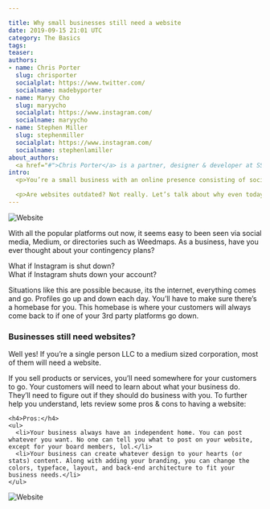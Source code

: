 ```yaml
---

title: Why small businesses still need a website
date: 2019-09-15 21:01 UTC
category: The Basics
tags:
teaser:
authors:
- name: Chris Porter
  slug: chrisporter
  socialplat: https://www.twitter.com/
  socialname: madebyporter
- name: Maryy Cho
  slug: maryycho
  socialplat: https://www.instagram.com/
  socialname: maryycho
- name: Stephen Miller
  slug: stephenmiller
  socialplat: https://www.instagram.com/
  socialname: stephenlamiller
about_authors: 
  <a href="#">Chris Porter</a> is a partner, designer & developer at SSFN & Forces Unite; <a href="#">Maryy Cho</a> is a designer and part of the collective, Forces Unite; <a href="#">Stephen Miller</a> is a partner, designer & photographer at SSFN, District Photography & Locale Workspace.
intro: 
  <p>You’re a small business with an online presence consisting of social media, online publishing and directory platforms. That should cover your basis, right?</p>

  <p>Are websites outdated? Not really. Let’s talk about why even today, you’ll need your own independent website.</p>
---
```


<img src="https://images.unsplash.com/photo-1481487196290-c152efe083f5?ixlib=rb-1.2.1&ixid=eyJhcHBfaWQiOjEyMDd9&auto=format&fit=crop&w=2860&q=80" alt="Website" />

<div class="row">
  <div class="col-md-8">
    <p>
      With all the popular platforms out now, it seems easy to been seen via social media, Medium, or directories such as Weedmaps. As a business, have you ever thought about your contingency plans?
    </p>
    <p>
      What if Instagram is shut down?<br />
      What if Instagram shuts down your account?
    </p>
    <p>
      Situations like this are possible because, its the internet, everything comes and go. Profiles go up and down each day. You’ll have to make sure there’s a homebase for you. This homebase is where your customers will always come back to if one of your 3rd party platforms go down.
    </p>
  </div>
</div>

<div class="row">
  <div class="col-md-7">
    <h3>Businesses still need websites?</h3>
    <p>
      Well yes! If you’re a single person LLC to a medium sized corporation, most of them will need a website.
    </p>
    <p>
      If you sell products or services, you’ll need somewhere for your customers to go. Your customers will need to learn about what your business do. They’ll need to figure out if they should do business with you. To further help you understand, lets review some pros & cons to having a website:
    </p>
      
    <h4>Pros:</h4>
    <ul>
      <li>Your business always have an independent home. You can post whatever you want. No one can tell you what to post on your website, except for your board members, lol.</li>
      <li>Your business can create whatever design to your hearts (or stats) content. Along with adding your branding, you can change the colors, typeface, layout, and back-end architecture to fit your business needs.</li>
    </ul>
  </div>
  <div class="col-md-5">
    <img src="https://images.unsplash.com/photo-1539278670307-a69d04dc8a75?ixlib=rb-1.2.1&ixid=eyJhcHBfaWQiOjEyMDd9&auto=format&fit=crop&w=2734&q=80" alt="Website" />
  </div>
</div>